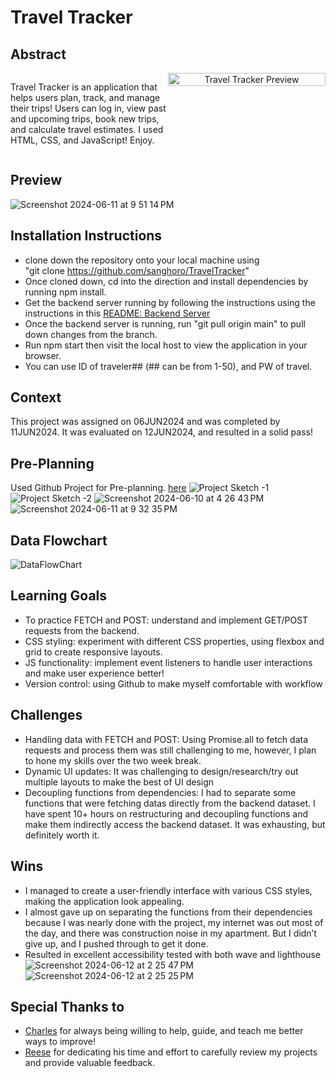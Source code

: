 # Travel Tracker

## Abstract
<div style="display: flex; align-items: flex-start;">
  <div style="flex: 1;">
    <p>Travel Tracker is an application that helps users plan, track, and manage their trips! Users can log in, view past and upcoming trips, book new trips, and calculate travel estimates. I used HTML, CSS, and JavaScript! Enjoy.</p>
  </div>
  <div style="flex: 1; text-align: center;">
    <img src="https://github.com/sanghoro/TravelTracker/assets/159068651/313b31aa-2515-4fc4-bcda-5c80699b9ab9" alt="Travel Tracker Preview" style="width: 100%; max-width: 300px;">
  </div>
</div>

## Preview

![Screenshot 2024-06-11 at 9 51 14 PM](https://github.com/sanghoro/TravelTracker/assets/159068651/a3107f9b-c81a-4af9-a88c-8524bddb1b29)

## Installation Instructions
  * clone down the repository onto your local machine using <br>
"git clone https://github.com/sanghoro/TravelTracker" 
  * Once cloned down, cd into the direction and install dependencies by running npm install.
  * Get the backend server running by following the instructions using the instructions in this [README: Backend Server](https://github.com/turingschool-examples/webpack-starter-kit)
  * Once the backend server is running, run "git pull origin main" to pull down changes from the branch.
  * Run npm start then visit the local host to view the application in your browser.
  * You can use ID of traveler## (## can be from 1-50), and PW of travel.

## Context
This project was assigned on 06JUN2024 and was completed by 11JUN2024.
It was evaluated on 12JUN2024, and resulted in a solid pass!

## Pre-Planning
Used Github Project for Pre-planning. [here](https://github.com/users/sanghoro/projects/9/views/2)
![Project Sketch -1](https://github.com/sanghoro/TravelTracker/assets/159068651/2014a1dc-0657-4279-b756-01a080f0262e)
![Project Sketch -2](https://github.com/sanghoro/TravelTracker/assets/159068651/0668f4e8-ab4e-4417-a8d7-45894f473f1f)
![Screenshot 2024-06-10 at 4 26 43 PM](https://github.com/sanghoro/TravelTracker/assets/159068651/363a2b05-2ca2-4d6f-bfff-7ffb5e86f4d9)
![Screenshot 2024-06-11 at 9 32 35 PM](https://github.com/sanghoro/TravelTracker/assets/159068651/2d9ab876-c65e-47c9-908d-ca9806d4a1c7)

## Data Flowchart
![DataFlowChart](https://github.com/sanghoro/TravelTracker/assets/159068651/4686fcbe-8814-45e9-a2c2-1342de818731)


## Learning Goals
  * To practice FETCH and POST: understand and implement GET/POST requests from the backend.
  * CSS styling: experiment with different CSS properties, using flexbox and grid to create responsive layouts.
  * JS functionality: implement event listeners to handle user interactions and make user experience better!
  * Version control: using Github to make myself comfortable with workflow
  
## Challenges
  * Handling data with FETCH and POST: Using Promise.all to fetch data requests and process them was still challenging to me, however, I plan to hone my skills over the two week break.
  * Dynamic UI updates: It was challenging to design/research/try out multiple layouts to make the best of UI design
  * Decoupling functions from dependencies: I had to separate some functions that were fetching datas directly from the backend dataset. I have spent 10+ hours on restructuring and decoupling functions and make them indirectly access the backend dataset. It was exhausting, but definitely worth it.
  
## Wins
  * I managed to create a user-friendly interface with various CSS styles, making the application look appealing.
  * I almost gave up on separating the functions from their dependencies because I was nearly done with the project, my internet was out most of the day, and there was construction noise in my apartment. But I didn’t give up, and I pushed through to get it done.
  * Resulted in excellent accessibility tested with both wave and lighthouse
![Screenshot 2024-06-12 at 2 25 47 PM](https://github.com/sanghoro/TravelTracker/assets/159068651/a87cfb70-a4a5-491c-b895-c7fed00d1a39)
![Screenshot 2024-06-12 at 2 25 25 PM](https://github.com/sanghoro/TravelTracker/assets/159068651/6126ace4-1513-49a9-8f42-0c95b5392c38)


    
## Special Thanks to
  * [Charles](https://github.com/KojinKuro) for always being willing to help, guide, and teach me better ways to improve!
  * [Reese](https://github.com/reesegreen2014) for dedicating his time and effort to carefully review my projects and provide valuable feedback.
